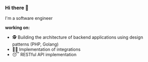 ### Hi there 👋

I'm a software engineer

**working on:**
- 🕵️ Building the architecture of backend applications using design patterns (PHP, Golang)
- 🧙‍♂️ Implementation of integrations
- 😴 RESTful API implementation
